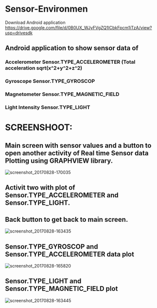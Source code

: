 # Sensor-Environmen

Download Android application https://drive.google.com/file/d/0B0UX_WJyFVgZQ1lCbkFpcm1iTzA/view?usp=drivesdk

## Android application to show sensor data of 
### Accelerometer Sensor.TYPE_ACCELEROMETER  (Total acceleration sqrt(x^2+y^2+z^2) 
### Gyroscope Sensor.TYPE_GYROSCOP
### Magnetometer Sensor.TYPE_MAGNETIC_FIELD
### Light Intensity Sensor.TYPE_LIGHT


# SCREENSHOOT:

## Main screen with sensor values and a button to open another activity of Real time Sensor data Plotting using GRAPHVIEW library.


![screenshot_20170828-170035](https://user-images.githubusercontent.com/26283082/29775490-f1993778-8c22-11e7-81ba-8a13feb8b42b.jpg)



## Activit two with plot of Sensor.TYPE_ACCELEROMETER and Sensor.TYPE_LIGHT.
## Back button to get back to main screen.

![screenshot_20170828-163435](https://user-images.githubusercontent.com/26283082/29775102-8e416c5a-8c21-11e7-9b27-e4e89eb22da4.jpg)


## Sensor.TYPE_GYROSCOP and Sensor.TYPE_ACCELEROMETER data plot

![screenshot_20170828-165820](https://user-images.githubusercontent.com/26283082/29775414-b46ca36c-8c22-11e7-8726-d1c62e8436c6.jpg)

## Sensor.TYPE_LIGHT and Sensor.TYPE_MAGNETIC_FIELD plot

![screenshot_20170828-163445](https://user-images.githubusercontent.com/26283082/29775419-b4799194-8c22-11e7-8b9e-b07a51e19bdb.jpg)
